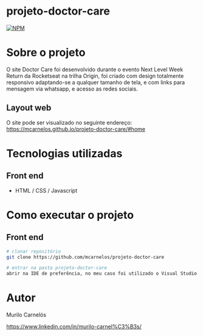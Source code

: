 # projeto-doctor-care
[![NPM](https://img.shields.io/npm/l/react)](https://github.com/mcarnelos/projeto-doctor-care/new/master/LICENSE)

# Sobre o projeto

O site Doctor Care foi desenvolvido durante o evento Next Level Week Return da Rocketseat na trilha Origin, foi criado com design totalmente responsivo adaptando-se a 
qualquer tamanho de tela, e com links para mensagem via whatsapp, e acesso as redes sociais.

## Layout web
O site pode ser visualizado no seguinte endereço: 
https://mcarnelos.github.io/projeto-doctor-care/#home

# Tecnologias utilizadas
## Front end
- HTML / CSS / Javascript

# Como executar o projeto

## Front end

```bash
# clonar repositório
git clone https://github.com/mcarnelos/projeto-doctor-care

# entrar na pasta projeto-doctor-care
abrir na IDE de preferência, no meu caso foi utilizado o Visual Studio Code.
```

# Autor

Murilo Carnelós

https://www.linkedin.com/in/murilo-carnel%C3%B3s/
